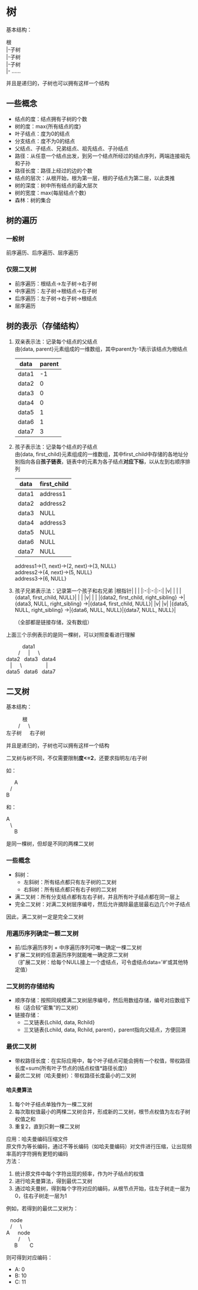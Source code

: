 # 树

基本结构：

根  
|-子树  
|-子树  
|-子树  
|- ......

并且是递归的，子树也可以拥有这样一个结构

## 一些概念

* 结点的度：结点拥有子树的个数
* 树的度：max{所有结点的度}
* 叶子结点：度为0的结点
* 分支结点：度不为0的结点
* 父结点、子结点、兄弟结点、祖先结点、子孙结点
* 路径：从任意一个结点出发，到另一个结点所经过的结点序列，两端连接祖先和子孙
* 路径长度：路径上经过的边的个数
* 结点的层次：从根开始，根为第一层，根的子结点为第二层，以此类推
* 树的深度：树中所有结点的最大层次
* 树的宽度：max{每层结点个数}
* 森林：树的集合

## 树的遍历

### 一般树

前序遍历、后序遍历、层序遍历

### 仅限二叉树

* 前序遍历：根结点->左子树->右子树
* 中序遍历：左子树->根结点->右子树
* 后序遍历：左子树->右子树->根结点
* 层序遍历

## 树的表示（存储结构）

1. 双亲表示法：记录每个结点的父结点  
    由{data, parent}元素组成的一维数组，其中parent为-1表示该结点为根结点

    |data|parent|
    |-|-|
    |data1|-1|
    |data2|0|
    |data3|0|
    |data4|0|
    |data5|1|
    |data6|1|
    |data7|3|

2. 孩子表示法：记录每个结点的子结点  
    由{data, first_child}元素组成的一维数组，其中first_child中存储的各地址分别指向各自**孩子链表**，链表中的元素为各子结点**对应下标**，以从左到右顺序排列

    |data|first_child|
    |-|-|
    |data1|address1|
    |data2|address2|
    |data3|NULL|
    |data4|address3|
    |data5|NULL|
    |data6|NULL|
    |data7|NULL|

    address1->{1, next}->{2, next}->{3, NULL}  
    address2->{4, next}->{5, NULL}  
    address3->{6, NULL}

3. 孩子兄弟表示法：记录第一个孩子和右兄弟
    |根指针| | |
    |:-:|:-:|:-:|
    |v| | |
    |{data1, first_child, NULL}| | |
    |v| | |
    |{data2, first_child, right_sibling} ->|{data3, NULL, right_sibling} ->|{data4, first_child, NULL}|
    |v| |v|
    |{data5, NULL, right_sibling} ->|{data6, NULL, NULL}|{data7, NULL, NULL}|

    （全部都是链接存储，没有数组）

上面三个示例表示的是同一棵树，可以对照查看进行理解

&ensp; &ensp; &ensp; &ensp; data1  
&ensp; &ensp; &ensp; /&ensp; &ensp; |&ensp; &ensp; \\  
data2&ensp; data3&ensp; data4  
&ensp; |&ensp; &ensp; \\&ensp; &ensp; &ensp; &ensp; &ensp; &ensp; |  
data5&ensp; data6&ensp; data7

## 二叉树

基本结构：

&ensp; &ensp; &ensp; &ensp; 根  
&ensp; &ensp; &ensp; /&ensp; &ensp; \\  
左子树&ensp; &ensp; 右子树

并且是递归的，子树也可以拥有这样一个结构

二叉树与树不同，不仅需要限制**度<=2**，还要求指明左/右子树

如：

&ensp; &ensp; A  
&ensp; /  
B

和：

A  
&ensp; \\  
&ensp; &ensp; B

是同一棵树，但却是不同的两棵二叉树

### 一些概念

* 斜树：
    - 左斜树：所有结点都只有左子树的二叉树
    - 右斜树：所有结点都只有右子树的二叉树
* 满二叉树：所有分支结点都有左右子树，并且所有叶子结点都在同一层上
* 完全二叉树：对满二叉树层序编号，然后允许摘除最底层最右边几个叶子结点

因此，满二叉树一定是完全二叉树

### 用遍历序列确定一颗二叉树

* 前/后序遍历序列 + 中序遍历序列可唯一确定一棵二叉树
* 扩展二叉树的任意遍历序列就能唯一确定原二叉树  
（扩展二叉树：给每个NULL接上一个虚结点，可令虚结点data='#'或其他特定值）

### 二叉树的存储结构

* 顺序存储：按照同规模满二叉树层序编号，然后用数组存储，编号对应数组下标（适合较“密集”的二叉树）
* 链接存储：
    - 二叉链表{Lchild, data, Rchild}
    - 三叉链表{Lchild, data, Rchild, parent}，parent指向父结点，方便回溯

### 最优二叉树

* 带权路径长度：在实际应用中，每个叶子结点可能会拥有一个权值，带权路径长度=sum{所有叶子节点的(结点权值*路径长度)}
* 最优二叉树（哈夫曼树）：带权路径长度最小的二叉树

#### 哈夫曼算法

1. 每个叶子结点单独作为一棵二叉树
2. 每次取权值最小的两棵二叉树合并，形成新的二叉树，根节点权值为左右子树权值之和
3. 重复2，直到只剩一棵二叉树

应用：哈夫曼编码压缩文件  
原文件为等长编码，通过不等长编码（如哈夫曼编码）对文件进行压缩，让出现频率高的字符拥有更短的编码  
方法：
1. 统计原文件中每个字符出现的频率，作为叶子结点的权值
2. 进行哈夫曼算法，得到最优二叉树
3. 通过哈夫曼树，得到每个字符对应的编码，从根节点开始，往左子树走一层为0，往右子树走一层为1

例如，若得到的最优二叉树为：

&ensp; node  
&ensp; /&ensp; &ensp; \\  
A&ensp; &ensp; node  
&ensp; &ensp; &ensp; /&ensp; &ensp; \\  
&ensp; &ensp; B&ensp; &ensp; &ensp; C

则可得到对应编码：
* A: 0
* B: 10
* C: 11
